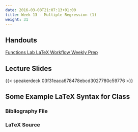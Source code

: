 ```yaml
---
date: 2016-03-08T21:07:13+01:00
title: Week 13 - Multiple Regression (1)
weight: 31
---
```


## Handouts

<a class="btn btn-primary btn-outline btn-xs{{end}}" href="https://github.com/slu-soc5050/Week-13/blob/master/Functions/week-13-r.pdf" target="_blank"> Functions </a>
<a class="btn btn-primary btn-outline btn-xs{{end}}" href="https://github.com/slu-soc5050/Week-13/blob/master/Lab/week-13-lab.pdf" target="_blank"> Lab </a>
<a class="btn btn-primary btn-outline btn-xs{{end}}" href="https://github.com/slu-soc5050/Week-13/blob/master/LaTeX/week-13-latex.pdf" target="_blank"> LaTeX </a>
<a class="btn btn-primary btn-outline btn-xs{{end}}" href="https://github.com/slu-soc5050/Week-13/blob/master/Workflow/week-13-workflow.pdf" target="_blank"> Workflow </a>
<a class="btn btn-primary btn-outline btn-xs{{end}}" href="https://github.com/slu-soc5050/Week-13/blob/master/WeeklyPrep/week-13-prep.pdf" target="_blank"> Weekly Prep </a>

## Lecture Slides
{{< speakerdeck 03f31eaca678478ebcd3027780c59776 >}}

## Some Example LaTeX Syntax for Class
### Bibliography File

<script data-gist-id="92379631f15264a5ee6211f36ac0d54c"></script>

### LaTeX Source

<script data-gist-id="5eb0d80f7cc29a85ccdd82ae5c3abe28"></script>
